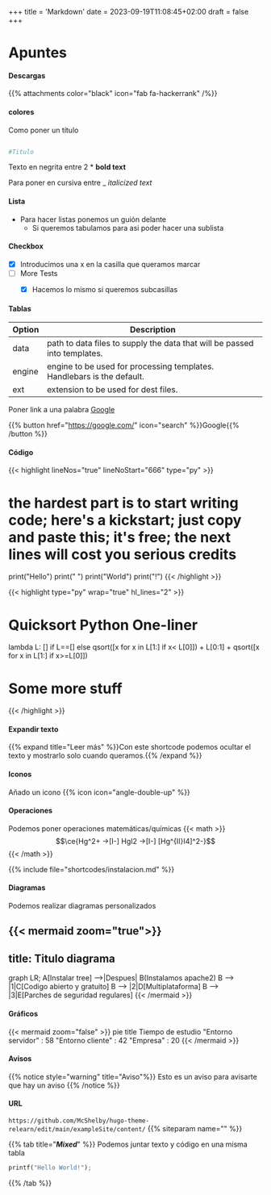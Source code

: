 +++
title = 'Markdown'
date = 2023-09-19T11:08:45+02:00
draft = false
+++

# Apuntes

#### Descargas

{{% attachments color="black" icon="fab fa-hackerrank" /%}}

#### colores


Como poner un título
```bash

#Titulo

```

Texto en negrita entre 2 * **bold text**

Para poner en cursiva entre _  _italicized text_

#### Lista

- Para hacer listas ponemos un guión delante
  - Si queremos tabulamos para asi poder hacer una sublista


#### Checkbox

- [x] Introducimos una x en la casilla que queramos marcar
- [ ] More Tests
  - [x] Hacemos lo mismo si queremos subcasillas

    
#### Tablas

| Option | Description |
|--------|-------------|
| data   | path to data files to supply the data that will be passed into templates. |
| engine | engine to be used for processing templates. Handlebars is the default. |
| ext    | extension to be used for dest files. |


Poner link a una palabra
    [Google](http://google.es)


{{% button href="https://google.com/" icon="search" %}}Google{{% /button %}}

#### Código

   {{< highlight lineNos="true" lineNoStart="666" type="py" >}}
# the hardest part is to start writing code; here's a kickstart; just copy and paste this; it's free; the next lines will cost you serious credits
print("Hello")
print(" ")
print("World")
print("!")
{{< /highlight >}}


{{< highlight type="py" wrap="true" hl_lines="2" >}}
# Quicksort Python One-liner
lambda L: [] if L==[] else qsort([x for x in L[1:] if x< L[0]]) + L[0:1] + qsort([x for x in L[1:] if x>=L[0]])
# Some more stuff
{{< /highlight >}}

#### Expandir texto
{{% expand title="Leer más" %}}Con este shortcode podemos ocultar el texto y mostrarlo solo cuando queramos.{{% /expand %}}

#### Iconos
Añado un icono {{% icon icon="angle-double-up" %}}

#### Operaciones
Podemos poner operaciones matemáticas/químicas
{{< math >}}
$$\ce{Hg^2+ ->[I-] HgI2 ->[I-] [Hg^{II}I4]^2-}$$
{{< /math >}}

{{% include file="shortcodes/instalacion.md" %}}

#### Diagramas

Podemos realizar diagramas personalizados 

{{< mermaid zoom="true">}}
---
title: Titulo diagrama
---
graph LR;
    A[Instalar tree] -->|Despues| B(Instalamos apache2)
    B --> |1|C[Codigo abierto y gratuito]
    B --> |2|D[Multiplataforma]
    B --> |3|E[Parches de seguridad regulares]
{{< /mermaid >}}


#### Gráficos
  {{< mermaid zoom="false" >}}
pie title Tiempo de estudio
    "Entorno servidor" : 58
    "Entorno cliente" : 42
    "Empresa" : 20
{{< /mermaid >}}

#### Avisos

{{% notice style="warning" title="Aviso"%}}
Esto es un aviso para avisarte que hay un aviso
{{% /notice %}}


#### URL

`https://github.com/McShelby/hugo-theme-relearn/edit/main/exampleSite/content/` {{% siteparam name="" %}}

{{% tab title="_**Mixed**_" %}}
Podemos juntar texto y código en una misma tabla
```python
printf("Hello World!");
```
{{% /tab %}}